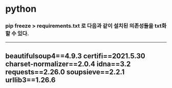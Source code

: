 # python

### pip freeze > requirements.txt 로 다음과 같이 설치된 의존성들을 txt화 할 수 있다.

---
beautifulsoup4==4.9.3
certifi==2021.5.30
charset-normalizer==2.0.4
idna==3.2
requests==2.26.0
soupsieve==2.2.1
urllib3==1.26.6
---
